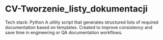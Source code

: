 ﻿# CV-Tworzenie_listy_dokumentacji

Tech stack: Python
A utility script that generates structured lists of required documentation based on templates. Created to improve consistency and save time in engineering or QA documentation workflows.
